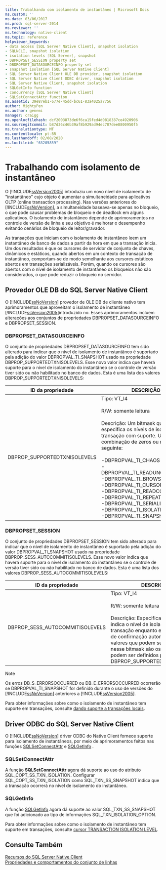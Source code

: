 ```yaml
---
title: Trabalhando com isolamento de instantâneo | Microsoft Docs
ms.custom: ''
ms.date: 03/06/2017
ms.prod: sql-server-2014
ms.reviewer: ''
ms.technology: native-client
ms.topic: reference
helpviewer_keywords:
- data access [SQL Server Native Client], snapshot isolation
- SQLNCLI, snapshot isolation
- isolation levels [SQL Server], snapshot
- DBPROPSET_SESSION property set
- DBDROPSET_DATASOURCEINFO property set
- snapshot isolation [SQL Server Native Client]
- SQL Server Native Client OLE DB provider, snapshot isolation
- SQL Server Native Client ODBC driver, snapshot isolation
- SQL Server Native Client, snapshot isolation
- SQLGetInfo function
- concurrency [SQL Server Native Client]
- SQLSetConnectAttr function
ms.assetid: 39e87eb1-677e-45dd-bc61-83a4025a7756
author: MightyPen
ms.author: genemi
manager: craigg
ms.openlocfilehash: dcf2003873de6f6ca15fed4d0818337ce4920906
ms.sourcegitcommit: b87d36c46b39af8b929ad94ec707dee8800950f5
ms.translationtype: MT
ms.contentlocale: pt-BR
ms.lasthandoff: 02/08/2020
ms.locfileid: "63205859"
---
```

# <a name="working-with-snapshot-isolation"></a>Trabalhando com isolamento de instantâneo
  O [!INCLUDE[ssVersion2005](../../../includes/ssversion2005-md.md)] introduziu um novo nível de isolamento de "instantâneo" cujo objeto é aumentar a simultaneidade para aplicativos OLTP (online transaction processing). Nas versões anteriores do [!INCLUDE[ssNoVersion](../../../includes/ssnoversion-md.md)], a simultaneidade baseava-se apenas no bloqueio, o que pode causar problemas de bloqueio e de deadlock em alguns aplicativos. O isolamento de instantâneo depende de aprimoramentos no controle de versão de linha e seu objetivo é melhorar o desempenho evitando cenários de bloqueio de leitor/gravador.  
  
 As transações que iniciam com o isolamento de instantâneo leem um instantâneo de banco de dados a partir da hora em que a transação inicia. Um dos resultados é que os cursores de servidor de conjunto de chaves, dinâmicos e estáticos, quando abertos em um contexto de transação de instantâneo, comportam-se de modo semelhante aos cursores estáticos abertos em transações serializáveis. Porém, quando os cursores são abertos com o nível de isolamento de instantâneo os bloqueios não são considerados, o que pode reduzir o bloqueio no servidor.  
  
## <a name="sql-server-native-client-ole-db-provider"></a>Provedor OLE DB do SQL Server Native Client  
 O [!INCLUDE[ssNoVersion](../../../includes/ssnoversion-md.md)] provedor de OLE DB de cliente nativo tem aprimoramentos que aproveitam o isolamento de instantâneo [!INCLUDE[ssVersion2005](../../../includes/ssversion2005-md.md)]introduzido no. Esses aprimoramentos incluem alterações aos conjuntos de propriedades DBPROPSET_DATASOURCEINFO e DBPROPSET_SESSION.  
  
### <a name="dbpropset_datasourceinfo"></a>DBPROPSET_DATASOURCEINFO  
 O conjunto de propriedades DBPROPSET_DATASOURCEINFO tem sido alterado para indicar que o nível de isolamento de instantâneo é suportado pela adição do valor DBPROPVAL_TI_SNAPSHOT usado na propriedade DBPROP_SUPPORTEDTXNISOLEVELS. Esse novo valor indica que haverá suporte para o nível de isolamento do instantâneo se o controle de versão tiver sido ou não habilitado no banco de dados. Esta é uma lista dos valores DBPROP_SUPPORTEDTXNISOLEVELS:  
  
|ID da propriedade|DESCRIÇÃO|  
|-----------------|-----------------|  
|DBPROP_SUPPORTEDTXNISOLEVELS|Tipo: VT_I4<br /><br /> R/W: somente leitura<br /><br /> Descrição: Um bitmask que especifica os níveis de isolamento da transação com suporte. Uma combinação de zeros ou mais do seguinte:<br /><br /> -DBPROPVAL_TI_CHAOS<br />-DBPROPVAL_TI_READUNCOMMITTED<br />-DBPROPVAL_TI_BROWSE<br />-DBPROPVAL_TI_CURSORSTABILITY<br />-DBPROPVAL_TI_READCOMMITTED<br />-DBPROPVAL_TI_REPEATABLEREAD<br />-DBPROPVAL_TI_SERIALIZABLE<br />-DBPROPVAL_TI_ISOLATED<br />-DBPROPVAL_TI_SNAPSHOT|  
  
### <a name="dbpropset_session"></a>DBPROPSET_SESSION  
 O conjunto de propriedades DBPROPSET_SESSION tem sido alterado para indicar que o nível de isolamento de instantâneo é suportado pela adição do valor DBPROPVAL_TI_SNAPSHOT usado na propriedade DBPROP_SESS_AUTOCOMMITISOLEVELS. Esse novo valor indica que haverá suporte para o nível de isolamento do instantâneo se o controle de versão tiver sido ou não habilitado no banco de dados. Esta é uma lista dos valores DBPROP_SESS_AUTOCOMMITISOLEVELS:  
  
|ID da propriedade|DESCRIÇÃO|  
|-----------------|-----------------|  
|DBPROP_SESS_AUTOCOMMITISOLEVELS|Tipo: VT_I4<br /><br /> R/W: somente leitura<br /><br /> Descrição: Especifica um bitmask que indica o nível de isolamento da transação enquanto estiver no modo de confirmação automática. Os valores que podem ser definidos nesse bitmask são os mesmos que podem ser definidos para DBPROP_SUPPORTEDTXNISOLEVELS.|  
  
> [!NOTE]  
>  Os erros DB_S_ERRORSOCCURRED ou DB_E_ERRORSOCCURRED ocorrerão se DBPROPVAL_TI_SNAPSHOT for definido durante o uso de versões do [!INCLUDE[ssNoVersion](../../../includes/ssnoversion-md.md)] anteriores a [!INCLUDE[ssVersion2005](../../../includes/ssversion2005-md.md)].  
  
 Para obter informações sobre como o isolamento de instantâneo tem suporte em transações, consulte [dando suporte a transações locais](../../native-client-ole-db-transactions/transactions.md).  
  
## <a name="sql-server-native-client-odbc-driver"></a>Driver ODBC do SQL Server Native Client  
 O [!INCLUDE[ssNoVersion](../../../includes/ssnoversion-md.md)] driver ODBC do Native Client fornece suporte para isolamento de instantâneos, por meio de aprimoramentos feitos nas funções [SQLSetConnectAttr](../../native-client-odbc-api/sqlsetconnectattr.md) e [SQLGetInfo](../../native-client-odbc-api/sqlgetinfo.md) .  
  
### <a name="sqlsetconnectattr"></a>SQLSetConnectAttr  
 A função **SQLSetConnectAttr** agora dá suporte ao uso do atributo SQL_COPT_SS_TXN_ISOLATION. Configurar SQL_COPT_SS_TXN_ISOLATION como SQL_TXN_SS_SNAPSHOT indica que a transação ocorrerá no nível de isolamento do instantâneo.  
  
### <a name="sqlgetinfo"></a>SQLGetInfo  
 A função [SQLGetInfo](../../native-client-odbc-api/sqlgetinfo.md) agora dá suporte ao valor SQL_TXN_SS_SNAPSHOT que foi adicionado ao tipo de informações SQL_TXN_ISOLATION_OPTION.  
  
 Para obter informações sobre como o isolamento de instantâneo tem suporte em transações, consulte [cursor TRANSACTION ISOLATION LEVEL](../../native-client-odbc-cursors/properties/cursor-transaction-isolation-level.md).  
  
## <a name="see-also"></a>Consulte Também  
 [Recursos do SQL Server Native Client](sql-server-native-client-features.md)   
 [Propriedades e comportamentos do conjunto de linhas](../../native-client-ole-db-rowsets/rowset-properties-and-behaviors.md)  
  
  
